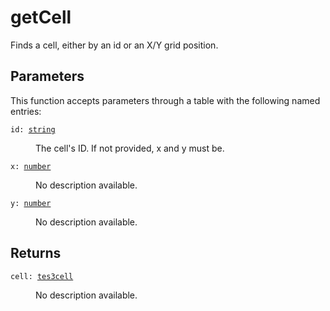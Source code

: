 # getCell

Finds a cell, either by an id or an X/Y grid position.

## Parameters

This function accepts parameters through a table with the following named entries:

<dl class="describe">
<dt><code class="descname">id: <a href="https://mwse.readthedocs.io/en/latest/lua/type/string.html">string</a></code></dt>
<dd>

The cell's ID. If not provided, x and y must be.

</dd>
<dt><code class="descname">x: <a href="https://mwse.readthedocs.io/en/latest/lua/type/number.html">number</a></code></dt>
<dd>

No description available.

</dd>
<dt><code class="descname">y: <a href="https://mwse.readthedocs.io/en/latest/lua/type/number.html">number</a></code></dt>
<dd>

No description available.

</dd>
</dl>

## Returns

<dl class="describe">
<dt><code class="descname">cell: <a href="https://mwse.readthedocs.io/en/latest/lua/type/tes3cell.html">tes3cell</a></code></dt>
<dd>

No description available.

</dd>
</dl>
